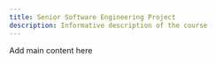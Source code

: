 ```yaml
---
title: Senior Software Engineering Project
description: Informative description of the course
---
```


Add main content here